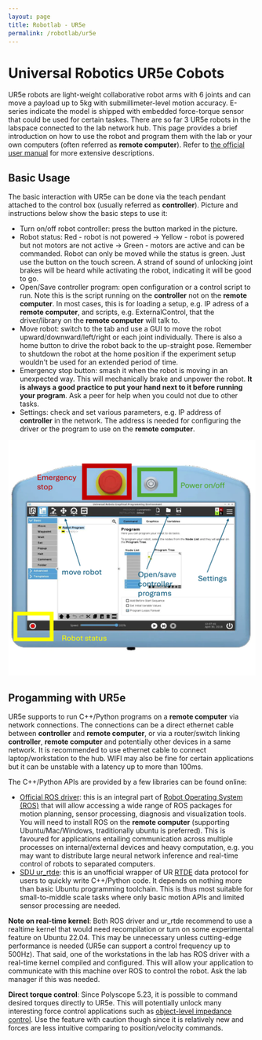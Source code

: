 ```yaml
---
layout: page
title: Robotlab - UR5e
permalink: /robotlab/ur5e
---
```


# Universal Robotics UR5e Cobots
UR5e robots are light-weight collaborative robot arms with 6 joints and can move a payload up to 5kg with submillimeter-level motion accuracy. E-series indicate the model is shipped with embedded force-torque sensor that could be used for certain taskes. There are so far 3 UR5e robots in the labspace connected to the lab network hub. This page provides a brief introduction on how to use the robot and program them with the lab or your own computers (often referred as __remote computer__). Refer to [the official user manual](https://www.universal-robots.com/download/manuals-e-seriesur20ur30/user/ur5e/59/user-manual-ur5e-e-series-sw-59-english-international-en/) for more extensive descriptions.

## Basic Usage
The basic interaction with UR5e can be done via the teach pendant attached to the control box (usually referred as __controller__). Picture and instructions below show the basic steps to use it:

* Turn on/off robot controller: press the button marked in the picture.
* Robot status: Red - robot is not powered -> Yellow - robot is powered but not motors are not active -> Green - motors are active and can be commanded. Robot can only be moved while the status is green. Just use the button on the touch screen. A strand of sound of unlocking joint brakes will be heard while activating the robot, indicating it will be good to go.
* Open/Save controller program: open configuration or a control script to run. Note this is the script running on the __controller__ not on the __remote computer__. In most cases, this is for loading a setup, e.g. IP adress of a __remote computer__, and scripts, e.g. ExternalControl, that the driver/library on the __remote computer__ will talk to.
* Move robot: switch to the tab and use a GUI to move the robot upward/downward/left/right or each joint individually. There is also a home button to drive the robot back to the up-straight pose. Remember to shutdown the robot at the home position if the experiment setup wouldn't be used for an extended period of time. 
* Emergency stop button: smash it when the robot is moving in an unexpected way. This will mechanically brake and unpower the robot. __It is always a good practice to put your hand next to it before running your program__. Ask a peer for help when you could not due to other tasks.
* Settings: check and set various parameters, e.g. IP address of __controller__ in the network. The address is needed for configuring the driver or the program to use on the __remote computer__. 

<div>
<img src="./assets/img/ur5eTeachPendant.png" width="640" height="480"/>
</div>

## Progamming with UR5e 
UR5e supports to run C++/Python programs on a __remote computer__ via network connections. The connections can be a direct ethernet cable between __controller__ and __remote computer__, or via a router/switch linking __controller__, __remote computer__ and potentially other devices in a same network. It is recommended to use ethernet cable to connect laptop/workstation to the hub. WIFI may also be fine for certain applications but it can be unstable with a latency up to more than 100ms.

The C++/Python APIs are provided by a few libraries can be found online:

* [Official ROS driver](https://github.com/UniversalRobots/Universal_Robots_ROS_Driver): this is an integral part of [Robot Operating System (ROS)](https://www.ros.org) that will allow accessing a wide range of ROS packages for motion planning, sensor processing, diagnosis and visualization tools. You will need to install ROS on the __remote computer__ (supporting Ubuntu/Mac/Windows, traditionally ubuntu is preferred). This is favoured for applications entailing communication across multiple processes on internal/external devices and heavy computation, e.g. you may want to distribute large neural network inference and real-time control of robots to separated computers.   
* [SDU ur_rtde](https://gitlab.com/sdurobotics/ur_rtde): this is an unofficial wrapper of UR [RTDE](https://www.universal-robots.com/articles/ur/interface-communication/real-time-data-exchange-rtde-guide/) data protocol for users to quickly write C++/Python code. It depends on nothing more than basic Ubuntu programming toolchain. This is thus most suitable for small-to-middle scale tasks where only basic motion APIs and limited sensor processing are needed.

__Note on real-time kernel__: Both ROS driver and ur_rtde recommend to use a realtime kernel that would need recompilation or turn on some experimental feature on Ubuntu 22.04. This may be unnecessary unless cutting-edge performance is needed (UR5e can support a control frequency up to 500Hz). That said, one of the workstations in the lab has ROS driver with a real-time kernel compiled and configured. This will allow your application to communicate with this machine over ROS to control the robot. Ask the lab manager if this was needed.

__Direct torque control__: Since Polyscope 5.23, it is possible to command desired torques directly to UR5e. This will potentially unlock many interesting force control applications such as [object-level impedance control](https://github.com/navigator8972/object_impedance_control). Use the feature with caution though since it is relatively new and forces are less intuitive comparing to position/velocity commands. 